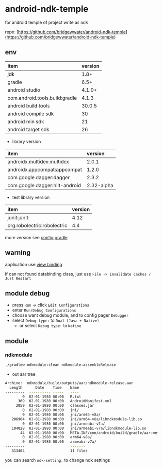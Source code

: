 # android-ndk-temple

for android temple of project write as ndk

repo: [https://github.com/bridgewwater/android-ndk-temple](https://github.com/bridgewwater/android-ndk-temple)

## env

| item           | version |
| :------------- | :------ |
| jdk            | 1.8+    |
| gradle         | 6.5+    |
| android studio | 4.1.0+  |
| com.android.tools.build:gradle | 4.1.3   |
| android build tools | 30.0.5 |
| android compile sdk | 30 |
| android min sdk | 21 |
| android target sdk | 26 |

- library version

| item                           | version |
| :----------------------------- | :------ |
| androidx.multidex:multidex     | 2.0.1   |
| androidx.appcompat:appcompat   | 1.2.0   |
| com.google.dagger:dagger       | 2.3.2   |
| com.google.dagger:hilt-android | 2.32-alpha   |

- test library version

| item                           | version |
| :----------------------------- | :------ |
| junit:junit:                   | 4.12    |
| org.robolectric:robolectric    | 4.4     |

more version see [config.gradle](config.gradle)

## warning

application use [view binding](https://developer.android.com/topic/libraries/view-binding)

if can not found databinding class, just use `File -> Invalidate Caches / Just Restart` 

## module debug

- press `Run` -> click `Edit Configurations`
- enter `Run/Debug Configurations`
- choose want debug module, and to config pager `Debugger`
- select `Debug type:` to `Dual (Java + Native)`
  - or select `Debug type:` to `Native`

## module

### ndkmodule

```bash
./gradlew ndkmodule:clean ndkmodule:assembleRelease
```

- out aar tree

```bash
Archive:  ndkmodule/build/outputs/aar/ndkmodule-release.aar
  Length      Date    Time    Name
---------  ---------- -----   ----
        0  02-01-1980 00:00   R.txt
      369  02-01-1980 00:00   AndroidManifest.xml
     2059  02-01-1980 00:00   classes.jar
        0  02-01-1980 00:00   jni/
        0  02-01-1980 00:00   jni/arm64-v8a/
   206904  02-01-1980 00:00   jni/arm64-v8a/libndkmodule-lib.so
        0  02-01-1980 00:00   jni/armeabi-v7a/
   104028  02-01-1980 00:00   jni/armeabi-v7a/libndkmodule-lib.so
       44  02-01-1980 00:00   META-INF/com/android/build/gradle/aar-metadata.properties
        0  02-01-1980 00:00   arm64-v8a/
        0  02-01-1980 00:00   armeabi-v7a/
---------                     -------
   313404                     11 files

```

you can search `ndk-setting:` to change ndk settings
